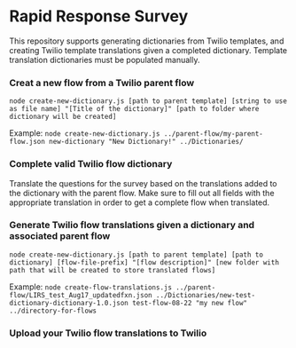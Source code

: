 # Rapid Response Survey

This repository supports generating dictionaries from Twilio templates, and creating Twilio template translations given a completed dictionary. Template translation dictionaries must be populated manually.

### Creat a new flow from a Twilio parent flow
`node create-new-dictionary.js [path to parent template] [string to use as file name] "[Title of the dictionary]" [path to folder where dictionary will be created]`

Example: `node create-new-dictionary.js ../parent-flow/my-parent-flow.json new-dictionary "New Dictionary!" ../Dictionaries/`

### Complete valid Twilio flow dictionary

Translate the questions for the survey based on the translations added to the dictionary with the parent flow. Make sure to fill out all fields with the appropriate translation in order to get a complete flow when translated.

### Generate Twilio flow translations given a dictionary and associated parent flow

`node create-new-dictionary.js [path to parent template] [path to dictionary] [flow-file-prefix] "[flow description]" [new folder with path that will be created to store translated flows]`

Example: `node create-flow-translations.js ../parent-flow/LIRS_test_Aug17_updatedfxn.json ../Dictionaries/new-test-dictionary-dictionary-1.0.json test-flow-08-22 "my new flow" ../directory-for-flows`

### Upload your Twilio flow translations to Twilio